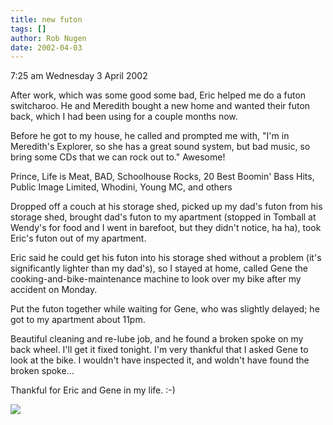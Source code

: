 ```yaml
---
title: new futon
tags: []
author: Rob Nugen
date: 2002-04-03
---
```


<p class=date>7:25 am Wednesday 3 April 2002</p>

<p>After work, which was some good some bad, Eric
helped me do a futon switcharoo.  He and Meredith
bought a new home and wanted their futon back, which I
had been using for a couple months now.</p>

<p>Before he got to my house, he called and prompted
me with, "I'm in Meredith's Explorer, so she has a
great sound system, but bad music, so bring some CDs
that we can rock out to."  Awesome!</p>

<p>Prince, Life is Meat, BAD, Schoolhouse Rocks, 20
Best Boomin' Bass Hits, Public Image Limited, Whodini,
Young MC, and others</p>

<p>Dropped off a couch at his storage shed, picked up
my dad's futon from his storage shed, brought dad's
futon to my apartment (stopped in Tomball at Wendy's
for food and I went in barefoot, but they didn't
notice, ha ha), took Eric's futon out of my
apartment.</p>

<p>Eric said he could get his futon into his storage
shed without a problem (it's significantly lighter
than my dad's), so I stayed at home, called Gene the
cooking-and-bike-maintenance machine to look over my
bike after my accident on Monday.</p>

<p>Put the futon together while waiting for Gene, who
was slightly delayed; he got to my apartment about
11pm.</p>

<p>Beautiful cleaning and re-lube job, and he found a
broken spoke on my back wheel.  I'll get it fixed
tonight.  I'm very thankful that I asked Gene to look
at the bike.  I wouldn't have inspected it, and
woldn't have found the broken spoke...</p>

<p>Thankful for Eric and Gene in my life. :-)</p>

<p><img src="/images/rob/wL-ROB.gif"/></p>
